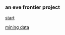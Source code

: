 ### an eve frontier project

[start](https://github.com/gwt-git/mine.yachts/blob/main/mine-yachts.csv)

[mining data](https://github.com/gwt-git/mine.yachts/blob/main/mining.csv)
